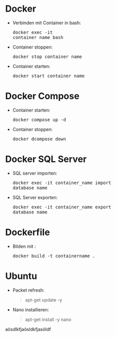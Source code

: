 # Docker 
* Verbinden mit Container in bash: <br><pre>docker exec -it container_name bash</pre>
* Container stoppen: <br><pre>docker stop container_name</pre>
* Container starten: <br><pre>docker start container_name</pre>

# Docker Compose
* Container starten:<br><pre>docker compose up -d</pre>
* Container stoppen:<br><pre>docker dcompose down</pre>

# Docker SQL Server
* SQL server importen:<br><pre>docker exec -it container_name import database_name</pre>
* SQL Server exporten:<br><pre>docker exec -it container_name export database_name</pre>

# Dockerfile
* Bilden mit : <br><pre>docker build -t containername .</pre>

# Ubuntu
* Packet refresh:
  >apt-get update -y

* Nano installieren:
  >apt-get install -y nano


aösdlkfjaösldkfjasöldf